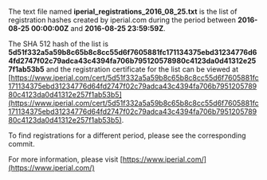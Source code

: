 The text file named **iperial_registrations_2016_08_25.txt** is the list of registration hashes created by iperial.com during the period between **2016-08-25 00:00:00Z** and **2016-08-25 23:59:59Z**.

The SHA 512 hash of the list is **5d51f332a5a59b8c65b8c8cc55d6f7605881fc171134375ebd31234776d64fd2747f02c79adca43c4394fa706b795120578980c4123da0d41312e257f1ab53b5** and the registration certificate for the list can be viewed at [https://www.iperial.com/cert/5d51f332a5a59b8c65b8c8cc55d6f7605881fc171134375ebd31234776d64fd2747f02c79adca43c4394fa706b795120578980c4123da0d41312e257f1ab53b5](https://www.iperial.com/cert/5d51f332a5a59b8c65b8c8cc55d6f7605881fc171134375ebd31234776d64fd2747f02c79adca43c4394fa706b795120578980c4123da0d41312e257f1ab53b5).

To find registrations for a different period, please see the corresponding commit.

For more information, please visit [https://www.iperial.com/](https://www.iperial.com/)
